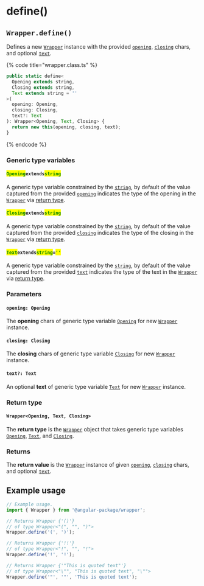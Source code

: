 # define()

## `Wrapper.define()`

Defines a new [`Wrapper`](broken-reference) instance with the provided [`opening`](define.md#opening-opening), [`closing`](define.md#closing-closing) chars, and optional [`text`](define.md#text-text).

{% code title="wrapper.class.ts" %}
```typescript
public static define<
  Opening extends string,
  Closing extends string,
  Text extends string = ''
>(
  opening: Opening,
  closing: Closing,
  text?: Text
): Wrapper<Opening, Text, Closing> {
  return new this(opening, closing, text);
}
```
{% endcode %}

### Generic type variables

#### <mark style="color:green;">**`Opening`**</mark>**`extends`**<mark style="color:green;">**`string`**</mark>

A generic type variable constrained by the [`string`](https://www.typescriptlang.org/docs/handbook/basic-types.html#string), by default of the value captured from the provided [`opening`](define.md#opening-opening) indicates the type of the opening in the [`Wrapper`](broken-reference) via [return type](define.md#return-type).

#### <mark style="color:green;">**`Closing`**</mark>**`extends`**<mark style="color:green;">**`string`**</mark>

A generic type variable constrained by the [`string`](https://www.typescriptlang.org/docs/handbook/basic-types.html#string), by default of the value captured from the provided [`closing`](define.md#closing-closing) indicates the type of the closing in the [`Wrapper`](broken-reference) via [return type](define.md#return-type).

#### <mark style="color:green;">**`Text`**</mark>**`extends`**<mark style="color:green;">**`string`**</mark>**`=`**<mark style="color:green;">**`''`**</mark>

A generic type variable constrained by the [`string`](https://www.typescriptlang.org/docs/handbook/basic-types.html#string), by default of the value captured from the provided [`text`](define.md#text-text) indicates the type of the text in the [`Wrapper`](broken-reference) via [return type](define.md#return-type).

### Parameters

#### `opening: Opening`

The **opening** chars of generic type variable [`Opening`](define.md#openingextendsstring) for new [`Wrapper`](broken-reference) instance.

#### `closing: Closing`

The **closing** chars of generic type variable [`Closing`](define.md#closingextendsstring) for new [`Wrapper`](broken-reference) instance.

#### `text?: Text`

An optional **text** of generic type variable [`Text`](define.md#textextendsstring) for new [`Wrapper`](broken-reference) instance.

### Return type

#### `Wrapper<Opening, Text, Closing>`

The **return type** is the [`Wrapper`](broken-reference) object that takes generic type variables [`Opening`](define.md#openingextendsstring), [`Text`](define.md#textextendsstring), and [`Closing`](define.md#closingextendsstring).

### Returns

The **return value** is the [`Wrapper`](broken-reference) instance of given [`opening`](define.md#opening-opening), [`closing`](define.md#closing-closing) chars, and optional [`text`](define.md#text-text).

## Example usage

```typescript
// Example usage.
import { Wrapper } from '@angular-package/wrapper';

// Returns Wrapper {'()'}
// of type Wrapper<"(", "", ")">
Wrapper.define('(', ')');

// Returns Wrapper {'!!'}
// of type Wrapper<"!", "", "!">
Wrapper.define('!', '!');

// Returns Wrapper {'"This is quoted text"'}
// of type Wrapper<"\"", "This is quoted text", "\"">
Wrapper.define('"', '"', 'This is quoted text');
```
